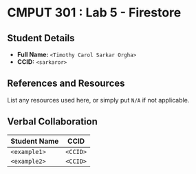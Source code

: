 # CMPUT 301 : Lab 5 - Firestore

## Student Details

- **Full Name:** `<Timothy Carol Sarkar Orgha>`
- **CCID:** `<sarkaror>`

## References and Resources

List any resources used here, or simply put `N/A` if not applicable.

## Verbal Collaboration

| Student Name | CCID     |
| ------------ | -------- |
| `<example1>` | `<CCID>` |
| `<example2>` | `<CCID>` |
